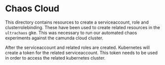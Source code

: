 # Chaos Cloud

This directory contains resources to create a serviceaccount, role and clusterrolebinding. These
have been used to create related resources in the `ultrachaos` gke. This was necessary to run our
automated chaos experiments against the camunda cloud cluster.

After the serviceaccount and related roles are created. Kubernetes will create a token for the related serviceaccount.
This token needs to be used in order to access the related kubernetes cluster.
